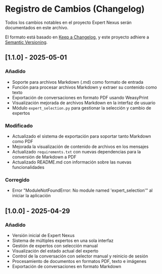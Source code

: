 # Registro de Cambios (Changelog)

Todos los cambios notables en el proyecto Expert Nexus serán documentados en este archivo.

El formato está basado en [Keep a Changelog](https://keepachangelog.com/es-ES/1.0.0/),
y este proyecto adhiere a [Semantic Versioning](https://semver.org/spec/v2.0.0.html).

## [1.1.0] - 2025-05-01

### Añadido
- Soporte para archivos Markdown (.md) como formato de entrada
- Función para procesar archivos Markdown y extraer su contenido como texto
- Exportación de conversaciones en formato PDF usando WeasyPrint
- Visualización mejorada de archivos Markdown en la interfaz de usuario
- Módulo `expert_selection.py` para gestionar la selección y cambio de expertos

### Modificado
- Actualizado el sistema de exportación para soportar tanto Markdown como PDF
- Mejorada la visualización de contenido de archivos en los mensajes
- Actualizado `requirements.txt` con nuevas dependencias para la conversión de Markdown a PDF
- Actualizado README.md con información sobre las nuevas funcionalidades

### Corregido
- Error "ModuleNotFoundError: No module named 'expert_selection'" al iniciar la aplicación

## [1.0.0] - 2025-04-29

### Añadido
- Versión inicial de Expert Nexus
- Sistema de múltiples expertos en una sola interfaz
- Gestión de expertos con selección manual
- Visualización del estado actual del experto
- Control de la conversación con selector manual y reinicio de sesión
- Procesamiento de documentos en formatos PDF, texto e imágenes
- Exportación de conversaciones en formato Markdown
